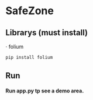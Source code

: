 # SafeZone

## Librarys (must install)
⋅ folium
```python
pip install folium
```

## Run
#### Run app.py tp see a demo area.
